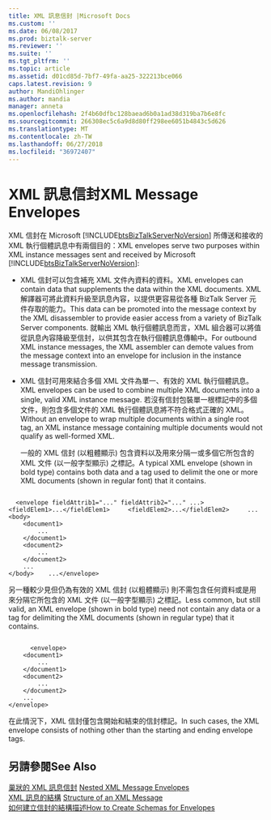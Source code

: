 ```yaml
---
title: XML 訊息信封 |Microsoft Docs
ms.custom: ''
ms.date: 06/08/2017
ms.prod: biztalk-server
ms.reviewer: ''
ms.suite: ''
ms.tgt_pltfrm: ''
ms.topic: article
ms.assetid: d01cd85d-7bf7-49fa-aa25-322213bce066
caps.latest.revision: 9
author: MandiOhlinger
ms.author: mandia
manager: anneta
ms.openlocfilehash: 2f4b60dfbc128baead6b0a1ad38d319ba7b6e8fc
ms.sourcegitcommit: 266308ec5c6a9d8d80ff298ee6051b4843c5d626
ms.translationtype: MT
ms.contentlocale: zh-TW
ms.lasthandoff: 06/27/2018
ms.locfileid: "36972407"
---
```

# <a name="xml-message-envelopes"></a><span data-ttu-id="e77f9-102">XML 訊息信封</span><span class="sxs-lookup"><span data-stu-id="e77f9-102">XML Message Envelopes</span></span>
<span data-ttu-id="e77f9-103">XML 信封在 Microsoft [!INCLUDE[btsBizTalkServerNoVersion](../includes/btsbiztalkservernoversion-md.md)] 所傳送和接收的 XML 執行個體訊息中有兩個目的：</span><span class="sxs-lookup"><span data-stu-id="e77f9-103">XML envelopes serve two purposes within XML instance messages sent and received by Microsoft [!INCLUDE[btsBizTalkServerNoVersion](../includes/btsbiztalkservernoversion-md.md)]:</span></span>  
  
- <span data-ttu-id="e77f9-104">XML 信封可以包含補充 XML 文件內資料的資料。</span><span class="sxs-lookup"><span data-stu-id="e77f9-104">XML envelopes can contain data that supplements the data within the XML documents.</span></span> <span data-ttu-id="e77f9-105">XML 解譯器可將此資料升級至訊息內容，以提供更容易從各種 BizTalk Server 元件存取的能力。</span><span class="sxs-lookup"><span data-stu-id="e77f9-105">This data can be promoted into the message context by the XML disassembler to provide easier access from a variety of BizTalk Server components.</span></span> <span data-ttu-id="e77f9-106">就輸出 XML 執行個體訊息而言，XML 組合器可以將值從訊息內容降級至信封，以供其包含在執行個體訊息傳輸中。</span><span class="sxs-lookup"><span data-stu-id="e77f9-106">For outbound XML instance messages, the XML assembler can demote values from the message context into an envelope for inclusion in the instance message transmission.</span></span>  
  
- <span data-ttu-id="e77f9-107">XML 信封可用來結合多個 XML 文件為單一、有效的 XML 執行個體訊息。</span><span class="sxs-lookup"><span data-stu-id="e77f9-107">XML envelopes can be used to combine multiple XML documents into a single, valid XML instance message.</span></span> <span data-ttu-id="e77f9-108">若沒有信封包裝單一根標記中的多個文件，則包含多個文件的 XML 執行個體訊息將不符合格式正確的 XML。</span><span class="sxs-lookup"><span data-stu-id="e77f9-108">Without an envelope to wrap multiple documents within a single root tag, an XML instance message containing multiple documents would not qualify as well-formed XML.</span></span>  
  
  <span data-ttu-id="e77f9-109">一般的 XML 信封 (以粗體顯示) 包含資料以及用來分隔一或多個它所包含的 XML 文件 (以一般字型顯示) 之標記。</span><span class="sxs-lookup"><span data-stu-id="e77f9-109">A typical XML envelope (shown in bold type) contains both data and a tag used to delimit the one or more XML documents (shown in regular font) that it contains.</span></span>  
  
```  
  
  <envelope fieldAttrib1="..." fieldAttrib2="..." ...>     <fieldElem1>...</fieldElem1>     <fieldElem2>...</fieldElem2>     ...     <body>  
    <document1>  
        ...  
    </document1>  
    <document2>  
        ...  
    </document2>  
    ...  
</body>    ...</envelope>  
```  
  
 <span data-ttu-id="e77f9-110">另一種較少見但仍為有效的 XML 信封 (以粗體顯示) 則不需包含任何資料或是用來分隔它所包含的 XML 文件 (以一般字型顯示) 之標記。</span><span class="sxs-lookup"><span data-stu-id="e77f9-110">Less common, but still valid, an XML envelope (shown in bold type) need not contain any data or a tag for delimiting the XML documents (shown in regular type) that it contains.</span></span>  
  
```  
  
      <envelope>  
    <document1>  
        ...  
    </document1>  
    <document2>  
        ...  
    </document2>  
    ...  
</envelope>  
```  
  
 <span data-ttu-id="e77f9-111">在此情況下，XML 信封僅包含開始和結束的信封標記。</span><span class="sxs-lookup"><span data-stu-id="e77f9-111">In such cases, the XML envelope consists of nothing other than the starting and ending envelope tags.</span></span>  
  
## <a name="see-also"></a><span data-ttu-id="e77f9-112">另請參閱</span><span class="sxs-lookup"><span data-stu-id="e77f9-112">See Also</span></span>  
 <span data-ttu-id="e77f9-113">[巢狀的 XML 訊息信封](../core/nested-xml-message-envelopes.md) </span><span class="sxs-lookup"><span data-stu-id="e77f9-113">[Nested XML Message Envelopes](../core/nested-xml-message-envelopes.md) </span></span>  
 <span data-ttu-id="e77f9-114">[XML 訊息的結構](../core/structure-of-an-xml-message.md) </span><span class="sxs-lookup"><span data-stu-id="e77f9-114">[Structure of an XML Message](../core/structure-of-an-xml-message.md) </span></span>  
 [<span data-ttu-id="e77f9-115">如何建立信封的結構描述</span><span class="sxs-lookup"><span data-stu-id="e77f9-115">How to Create Schemas for Envelopes</span></span>](../core/how-to-create-schemas-for-envelopes.md)